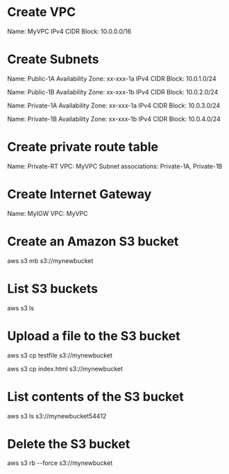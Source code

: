 # Create VPC

Name: MyVPC
IPv4 CIDR Block: 10.0.0.0/16

# Create Subnets

Name: Public-1A
Availability Zone: xx-xxx-1a
IPv4 CIDR Block: 10.0.1.0/24

Name: Public-1B
Availability Zone: xx-xxx-1b
IPv4 CIDR Block: 10.0.2.0/24

Name: Private-1A
Availability Zone: xx-xxx-1a
IPv4 CIDR Block: 10.0.3.0/24

Name: Private-1B
Availability Zone: xx-xxx-1b
IPv4 CIDR Block: 10.0.4.0/24

# Create private route table

Name: Private-RT
VPC: MyVPC
Subnet associations: Private-1A, Private-1B

# Create Internet Gateway

Name: MyIGW
VPC: MyVPC

# Create an Amazon S3 bucket

aws s3 mb s3://mynewbucket

# List S3 buckets

aws s3 ls

# Upload a file to the S3 bucket

aws s3 cp testfile s3://mynewbucket

aws s3 cp index.html s3://mynewbucket

# List contents of the S3 bucket

aws s3 ls s3://mynewbucket54412

# Delete the S3 bucket

aws s3 rb --force s3://mynewbucket
